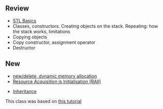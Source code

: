 

## Review

- [STL Basics](https://www.geeksforgeeks.org/the-c-standard-template-library-stl/)
- Classes, constructors. Creating objects on the stack. Repeating: how the stack works, limitations
- Copying objects
- Copy constructor, assignment operator
- Destructor

## New
- [new/delete, dynamic memory allocation](https://www.tutorialspoint.com/cplusplus/cpp_dynamic_memory.htm)
- [Resource Acquisition is Initialisation (RAII)](https://www.tomdalling.com/blog/software-design/resource-acquisition-is-initialisation-raii-explained/)
<!-- - [Copy Constructor](https://www.tutorialspoint.com/cplusplus/cpp_copy_constructor.htm) -->
- [Inheritance](https://www.tutorialspoint.com/cplusplus/cpp_inheritance.htm)


This class was based on [this tutorial](https://www.programiz.com/cpp-programming/object-class)
